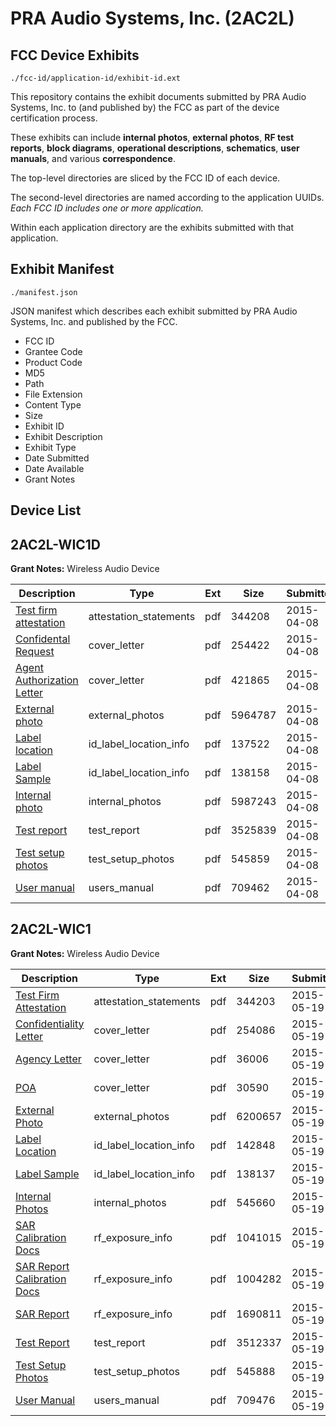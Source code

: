 # PRA Audio Systems, Inc. (2AC2L)
## FCC Device Exhibits

```
./fcc-id/application-id/exhibit-id.ext
```

This repository contains the exhibit documents submitted by PRA Audio Systems, Inc. to (and published by) the FCC as part of the device certification process.

These exhibits can include **internal photos**, **external photos**, **RF test reports**, **block diagrams**, **operational descriptions**, **schematics**, **user manuals**, and various **correspondence**.

The top-level directories are sliced by the FCC ID of each device.

The second-level directories are named according to the application UUIDs. *Each FCC ID includes one or more application.*

Within each application directory are the exhibits submitted with that application. 

## Exhibit Manifest

```
./manifest.json
```

JSON manifest which describes each exhibit submitted by PRA Audio Systems, Inc. and published by the FCC.

- FCC ID
- Grantee Code
- Product Code
- MD5
- Path
- File Extension
- Content Type
- Size
- Exhibit ID
- Exhibit Description
- Exhibit Type
- Date Submitted
- Date Available
- Grant Notes

## Device List
## 2AC2L-WIC1D
**Grant Notes:** Wireless Audio Device

| Description | Type | Ext | Size | Submitted | Available |
| ----------- | ---- | --- | ---- | --------- | --------- |
| [Test firm attestation](2AC2L-WIC1D/9b0bae74af30b1f8083b5546bfbb391e/2578368.pdf) | attestation_statements | pdf | 344208 | 2015-04-08 | 2015-04-08 |
| [Confidental Request](2AC2L-WIC1D/9b0bae74af30b1f8083b5546bfbb391e/2578369.pdf) | cover_letter | pdf | 254422 | 2015-04-08 | 2015-04-08 |
| [Agent Authorization Letter](2AC2L-WIC1D/9b0bae74af30b1f8083b5546bfbb391e/2578371.pdf) | cover_letter | pdf | 421865 | 2015-04-08 | 2015-04-08 |
| [External photo](2AC2L-WIC1D/9b0bae74af30b1f8083b5546bfbb391e/2578370.pdf) | external_photos | pdf | 5964787 | 2015-04-08 | 2015-04-08 |
| [Label location](2AC2L-WIC1D/9b0bae74af30b1f8083b5546bfbb391e/2578373.pdf) | id_label_location_info | pdf | 137522 | 2015-04-08 | 2015-04-08 |
| [Label Sample](2AC2L-WIC1D/9b0bae74af30b1f8083b5546bfbb391e/2578375.pdf) | id_label_location_info | pdf | 138158 | 2015-04-08 | 2015-04-08 |
| [Internal photo](2AC2L-WIC1D/9b0bae74af30b1f8083b5546bfbb391e/2578372.pdf) | internal_photos | pdf | 5987243 | 2015-04-08 | 2015-04-08 |
| [Test report](2AC2L-WIC1D/9b0bae74af30b1f8083b5546bfbb391e/2578374.pdf) | test_report | pdf | 3525839 | 2015-04-08 | 2015-04-08 |
| [Test setup photos](2AC2L-WIC1D/9b0bae74af30b1f8083b5546bfbb391e/2578376.pdf) | test_setup_photos | pdf | 545859 | 2015-04-08 | 2015-04-08 |
| [User manual](2AC2L-WIC1D/9b0bae74af30b1f8083b5546bfbb391e/2578377.pdf) | users_manual | pdf | 709462 | 2015-04-08 | 2015-04-08 |
## 2AC2L-WIC1
**Grant Notes:** Wireless Audio Device

| Description | Type | Ext | Size | Submitted | Available |
| ----------- | ---- | --- | ---- | --------- | --------- |
| [Test Firm Attestation](2AC2L-WIC1/9d52250e4830cf5856f77e526dbb939a/2618535.pdf) | attestation_statements | pdf | 344203 | 2015-05-19 | 2015-05-19 |
| [Confidentiality Letter](2AC2L-WIC1/9d52250e4830cf5856f77e526dbb939a/2618536.pdf) | cover_letter | pdf | 254086 | 2015-05-19 | 2015-05-19 |
| [Agency Letter](2AC2L-WIC1/9d52250e4830cf5856f77e526dbb939a/2618538.pdf) | cover_letter | pdf | 36006 | 2015-05-19 | 2015-05-19 |
| [POA](2AC2L-WIC1/9d52250e4830cf5856f77e526dbb939a/2618539.pdf) | cover_letter | pdf | 30590 | 2015-05-19 | 2015-05-19 |
| [External Photo](2AC2L-WIC1/9d52250e4830cf5856f77e526dbb939a/2618537.pdf) | external_photos | pdf | 6200657 | 2015-05-19 | 2015-05-19 |
| [Label Location](2AC2L-WIC1/9d52250e4830cf5856f77e526dbb939a/2618541.pdf) | id_label_location_info | pdf | 142848 | 2015-05-19 | 2015-05-19 |
| [Label Sample](2AC2L-WIC1/9d52250e4830cf5856f77e526dbb939a/2618542.pdf) | id_label_location_info | pdf | 138137 | 2015-05-19 | 2015-05-19 |
| [Internal Photos](2AC2L-WIC1/9d52250e4830cf5856f77e526dbb939a/2618540.pdf) | internal_photos | pdf | 545660 | 2015-05-19 | 2015-05-19 |
| [SAR Calibration Docs](2AC2L-WIC1/9d52250e4830cf5856f77e526dbb939a/2618543.pdf) | rf_exposure_info | pdf | 1041015 | 2015-05-19 | 2015-05-19 |
| [SAR Report Calibration Docs](2AC2L-WIC1/9d52250e4830cf5856f77e526dbb939a/2618544.pdf) | rf_exposure_info | pdf | 1004282 | 2015-05-19 | 2015-05-19 |
| [SAR Report](2AC2L-WIC1/9d52250e4830cf5856f77e526dbb939a/2618545.pdf) | rf_exposure_info | pdf | 1690811 | 2015-05-19 | 2015-05-19 |
| [Test Report](2AC2L-WIC1/9d52250e4830cf5856f77e526dbb939a/2618546.pdf) | test_report | pdf | 3512337 | 2015-05-19 | 2015-05-19 |
| [Test Setup Photos](2AC2L-WIC1/9d52250e4830cf5856f77e526dbb939a/2618547.pdf) | test_setup_photos | pdf | 545888 | 2015-05-19 | 2015-05-19 |
| [User Manual](2AC2L-WIC1/9d52250e4830cf5856f77e526dbb939a/2618548.pdf) | users_manual | pdf | 709476 | 2015-05-19 | 2015-05-19 |
